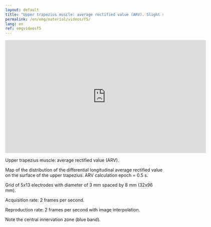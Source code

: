 ```yaml
---
layout: default
title: "Upper trapezius muscle: average rectified value (ARV). Slight shoulder elevation. "
permalink: /en/emg/material/videos/f5/
lang: en
ref: emgvideosf5
---
```


<iframe width="640" height="360" src="https://www.youtube-nocookie.com/embed/kk2A6nXP_ZU?si=EsritcWyX1bP7RmD&rel=0" title="YouTube video player" frameborder="0" allow="accelerometer; autoplay; clipboard-write; encrypted-media; gyroscope; picture-in-picture; web-share" allowfullscreen></iframe>

Upper trapezius muscle: average rectified value (ARV).

Map of the distribution of the differential longitudinal average rectified value on the surface of the upper trapezius. ARV calculation epoch = 0.5 s.

Grid of 5x13 electrodes with diameter of 3 mm spaced by 8 mm (32x96 mm).

Acquisition rate:    2 frames per second.

Reproduction rate: 2 frames per second with image interpolation.

Note the central innervation zone (blue band).
